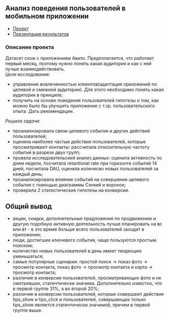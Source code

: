 ## Анализ поведения пользователей в мобильном приложении
- [Проект](https://github.com/katerinabazh/profile/blob/main/1.%20Анализ%20поведения%20пользователей%20в%20мобильном%20приложении/Анализ%20поведения%20пользователей%20в%20мобильном%20приложении.ipynb)
- [Презентация результатов](https://github.com/katerinabazh/profile/blob/main/1.%20Анализ%20поведения%20пользователей%20в%20мобильном%20приложении/Презентация%20Ненужные%20вещи.pdf)
### Описание проекта  
Датасет схож с приложением Авито. Предполагается, что работает первый месяц, поэтому нужно понять какая аудитория и как с ней лучше взаимодействовать.  
_Цели исследования_:  
- управление вовлеченностью клиентов(адаптация приложений по целевой и смежной аудитории). Для этого необходимо понять какая аудитория в принципе;  
- получить на основе поведения пользователей гипотезы о том, как можно было бы улучшить приложение с т.зр. пользовательского опыта. Дать рекомендации.

_Решила задачи_:  
- проанализировала связи целевого события и других действий пользователей;
- оценила наиболее частые действия пользователей, которые просматривают контакты: рассчитала относительную частоту событий в разрезе двух групп; 
- провела исследовательский анализ данных: оценила активность по дням недели, посчитала retantional rate при горизонте событий 14 дней, посчитала DAU, оценила количесво новых пользователей за каждый день;  
- проанализировала влияние событий на совершение целевого события с помощью диаграммы Сэнкей и воронок;
- проверила 2 статистические гипотезы на конверсии.

## Общий вывод
- акции, скидки, дополнительные предложения по продвижению и другую подобную активную деятельность лучше планировать на вс или вт - в это время больше всего пользователей заходит в приложение;
- люди, достигшие ключевого события, чаще пользуются простым поиском;
- количество новых пользователей в день имеет тенденцию уменьшаться;
- самые популярные сценарии: простой поиск -> показ фото -> просмотр контакта, показ фото -> просмотр контакта и карта -> просмотр контакта;
- различие в конверсии пользователей, просматривающих фото и не смотревших, статичтически значима. Дополнительно известно, что в первой группе 31%, а во второй 20%;
- различие в конверсии пользователей, которые совершают действия tips_show и tips_click и пользователей, совершающих только tips_show является статичтически значимой, причем в первой группе выше.
